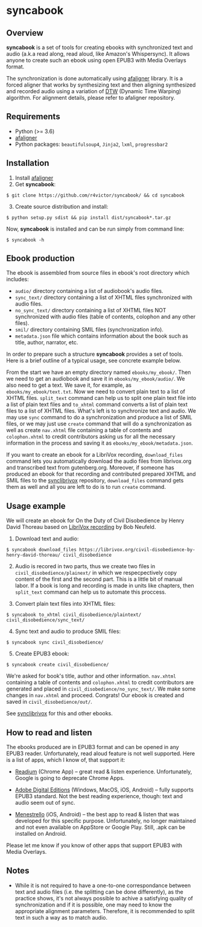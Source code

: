 # syncabook

## Overview

<b>syncabook</b> is a set of tools for creating ebooks with synchronized text and audio (a.k.a read along, read aloud, like Amazon's Whispersync). It allows anyone to create such an ebook using open EPUB3 with Media Overlays format.

The synchronization is done automatically using [afaligner](https://github.com/r4victor/afaligner) library. It is a forced aligner that works by synthesizing text and then aligning synthesized and recorded audio using a variation of [DTW](https://en.wikipedia.org/wiki/Dynamic_time_warping) (Dynamic Time Warping) algorithm. For alignment details, please refer to afaligner repository.

## Requirements

* Python (>= 3.6)
* [afaligner](https://github.com/r4victor/afaligner)
* Python packages: `beautifulsoup4`, `Jinja2`, `lxml`, `progressbar2`

## Installation

1. Install [afaligner](https://github.com/r4victor/afaligner)
2. Get <b>syncabook</b>:
```
$ git clone https://github.com/r4victor/syncabook/ && cd syncabook
```
3. Create source distribution and install:
```
$ python setup.py sdist && pip install dist/syncabook*.tar.gz
```

Now, <b>syncabook</b> is installed and can be run simply from command line:

```
$ syncabook -h
```

## Ebook production

The ebook is assembled from source files in ebook's root directory which includes:

* `audio/` directory containing a list of audiobook's audio files.
* `sync_text/` directory containing a list of XHTML files synchronized with audio files.
* `no_sync_text/` directory containing a list of XHTML files NOT synchronized with audio files (table of contents, colophon and any other files).
* `smil/` directory containing SMIL files (synchronization info).
* `metadata.json` file which contains information about the book such as title, author, narrator, etc.

In order to prepare such a structure <b>syncabook</b> provides a set of tools. Here is a brief outline of a typical usage, see concrete example below.

From the start we have an empty directory named `ebooks/my_ebook/`. Then we need to get an audiobook and save it in `ebooks/my_ebook/audio/`. We also need to get a text. We save it, for example, as `ebooks/my_ebook/text.txt`. Now we need to convert plain text to a list of XHTML files. `split_text` command can help us to split one plain text file into a list of plain text files and `to_xhtml` command converts a list of plain text files to a list of XHTML files. What's left is to synchronize text and audio. We may use `sync` command to do a synchronization and produce a list of SMIL files, or we may just use `create` command that will do a synchronization as well as create `nav.xhtml` file containing a table of contents and `colophon.xhtml` to credit contributors asking us for all the necessary information in the process and saving it as `ebooks/my_ebook/metadata.json`.

If you want to create an ebook for a LibriVox recording, `download_files` command lets you automatically download the audio files from librivox.org and transcribed text from gutenberg.org. Moreover, if someone has produced an ebook for that recording and contributed prepared XHTML and SMIL files to the 
[synclibrivox](https://github.com/r4victor/synclibrivox) repository, `download_files` command gets them as well and all you are left to do is to run `create` command.

## Usage example

We will create an ebook for On the Duty of Civil Disobedience by Henry David Thoreau based on [LibriVox recording](https://librivox.org/civil-disobedience-by-henry-david-thoreau/) by Bob Neufeld.

1. Download text and audio:

```
$ syncabook download_files https://librivox.org/civil-disobedience-by-henry-david-thoreau/ civil_disobedience
```

2. Audio is recored in two parts, thus we create two files in  `civil_disobedience/plainext/` in which we respecpectively copy content of the first and the second part. This is a little bit of manual labor. If a book is long and recording is made in units like chapters, then `split_text` command can help us to automate this proccess.

3. Convert plain text files into XHTML files:

```
$ syncabook to_xhtml civil_disobedience/plaintext/ civil_disobedience/sync_text/
```

4. Sync text and audio to produce SMIL files:

```
$ syncabook sync civil_disobedience/
```

5. Create EPUB3 ebook:

```
$ syncabook create civil_disobedience/
```

We're asked for book's title, author and other information. `nav.xhtml` containing a table of contents and `colophon.xhtml` to credit contributors are generated and placed in `civil_disobedience/no_sync_text/`. We make some changes in `nav.xhtml` and proceed. Congrats! Our ebook is created and saved in `civil_disobedience/out/`.

See [synclibrivox](https://github.com/r4victor/synclibrivox) for this and other ebooks.

## How to read and listen

The ebooks produced are in EPUB3 format and can be opened in any EPUB3 reader. Unfortunately, read aloud feature is not well supported. Here is a list of apps, which I know of, that support it:

* [Readium](https://chrome.google.com/webstore/detail/readium/fepbnnnkkadjhjahcafoaglimekefifl) (Chrome App) – great read & listen experience. Unfortunately, Google is going to deprecate Chrome Apps.

* [Adobe Digital Editions](https://www.adobe.com/la/solutions/ebook/digital-editions/download.html) (Windows, MacOS, iOS, Android) – fully supports EPUB3 standard. Not the best reading experience, though: text and audio seem out of sync.

* [Menestrello](https://github.com/readbeyond/menestrello) (iOS, Android) – the best app to read & listen that was developed for this specific purpose. Unfortunately, no longer maintained and not even available on AppStore or Google Play. Still, .apk can be installed on Android.

Please let me know if you know of other apps that support EPUB3 with Media Overlays.

## Notes

* While it is not required to have a one-to-one correspondance
    between text and audio files (i.e. the splitting can be done differently), as the practice shows, it's not always possible to achive a satisfying quality of synchronization and if it is possible, one may need to know the appropriate alignment parameters. Therefore, it is recommended to split text in such a way as to match audio.
